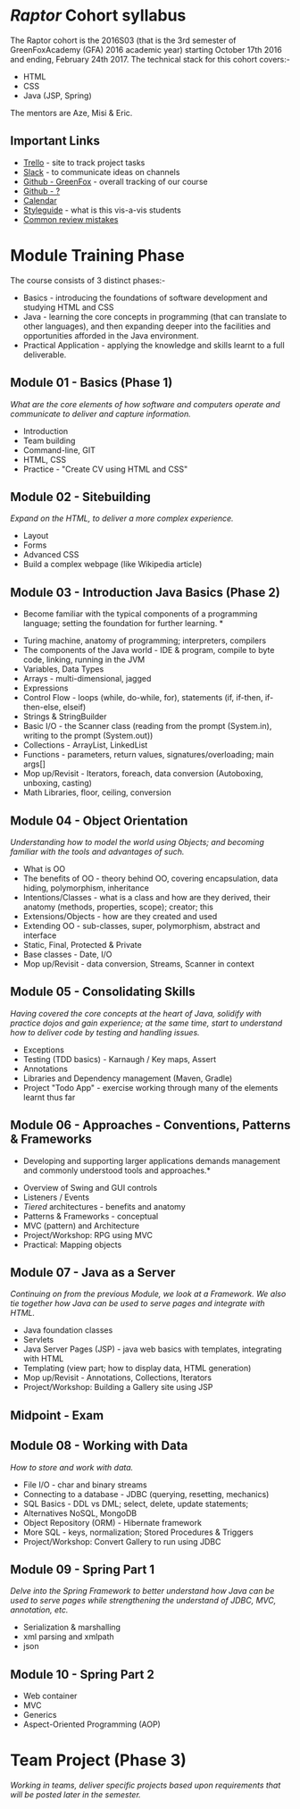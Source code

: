 # *Raptor* Cohort syllabus
The Raptor cohort is the 2016S03 (that is the 3rd semester of GreenFoxAcademy (GFA) 2016 academic year) starting October 17th 2016 and ending, February 24th 2017.  The technical stack for this cohort covers:-
- HTML
- CSS
- Java (JSP, Spring)

The mentors are Aze, Misi & Eric.


## Important Links
- [Trello](https://trello.com/?) - site to track project tasks
- [Slack](https://greenfox-?.slack.com) - to communicate ideas on channels
- [Github - GreenFox](https://github.com/greenfox-academy) - overall tracking of our course
- [Github - ?](https://github.com/greenfox-?)
- [Calendar](?)
- [Styleguide](STYLEGUIDE.md) - what is this vis-a-vis students
- [Common review mistakes](review/)

# Module Training Phase
The course consists of 3 distinct phases:-
- Basics - introducing the foundations of software development and studying HTML and CSS
- Java - learning the core concepts in programming (that can translate to other languages), and then expanding deeper into the facilities and opportunities afforded in the Java environment.
- Practical Application - applying the knowledge and skills learnt to a full deliverable.

## Module 01 -  Basics (Phase 1)
*What are the core elements of how software and computers operate and communicate to deliver and capture information.*

- Introduction
- Team building
- Command-line, GIT
- HTML, CSS
- Practice - "Create CV using HTML and CSS"

## Module 02 - Sitebuilding
*Expand on the HTML, to deliver a more complex experience.*
- Layout
- Forms
- Advanced CSS
- Build a complex webpage (like Wikipedia article)

## Module 03 - Introduction Java Basics (Phase 2)
* Become familiar with the typical components of a programming language; setting the foundation for further learning. *
- Turing machine, anatomy of programming; interpreters, compilers 
- The components of the Java world - IDE & program, compile to byte code, linking, running in the JVM
- Variables, Data Types
- Arrays - multi-dimensional, jagged
- Expressions
- Control Flow - loops (while, do-while, for), statements (if, if-then, if-then-else, elseif)
- Strings & StringBuilder
- Basic I/O - the Scanner class (reading from the prompt (System.in), writing to the prompt (System.out))
- Collections - ArrayList, LinkedList
- Functions - parameters, return values, signatures/overloading; main args[]
- Mop up/Revisit - Iterators, foreach, data conversion (Autoboxing, unboxing, casting)
- Math Libraries, floor, ceiling, conversion

## Module 04 - Object Orientation
*Understanding how to model the world using Objects; and becoming familiar with the tools and advantages of such.*
- What is OO
- The benefits of OO - theory behind OO, covering encapsulation, data hiding, polymorphism, inheritance
- Intentions/Classes - what is a class and how are they derived, their anatomy (methods, properties, scope); creator; this
- Extensions/Objects - how are they created and used
- Extending OO - sub-classes, super, polymorphism, abstract and interface 
- Static, Final, Protected & Private
- Base classes - Date, I/O
- Mop up/Revisit - data conversion, Streams, Scanner in context

## Module 05 - Consolidating Skills
*Having covered the core concepts at the heart of Java, solidify with practice dojos and gain experience; at the same time, start to understand how to deliver code by testing and handling issues.*
- Exceptions
- Testing (TDD basics) - Karnaugh / Key maps, Assert
- Annotations 
- Libraries and Dependency management (Maven, Gradle)
- Project "Todo App" - exercise working through many of the elements learnt thus far

## Module 06 - Approaches - Conventions, Patterns & Frameworks
* Developing and supporting larger applications demands management and commonly understood tools and approaches.*
- Overview of Swing and GUI controls
- Listeners / Events
- *Tiered* architectures - benefits and anatomy
- Patterns & Frameworks - conceptual
- MVC (pattern) and Architecture
- Project/Workshop: RPG using MVC
- Practical: Mapping objects


## Module 07 - Java as a Server
*Continuing on from the previous Module, we look at a Framework.  We also tie together how Java can be used to serve pages and integrate with HTML.*
- Java foundation classes
- Servlets 
- Java Server Pages (JSP) - java web basics with templates, integrating with HTML
- Templating (view part; how to display data, HTML generation)
- Mop up/Revisit -  Annotations, Collections, Iterators
- Project/Workshop: Building a Gallery site using JSP

## Midpoint - Exam

## Module 08 - Working with Data
*How to store and work with data.*
- File I/O - char and binary streams
- Connecting to a database - JDBC (querying, resetting, mechanics)
- SQL Basics - DDL vs DML; select, delete, update statements; 
- Alternatives NoSQL, MongoDB
- Object Repository (ORM) - Hibernate framework
- More SQL - keys, normalization;  Stored Procedures & Triggers
- Project/Workshop: Convert Gallery to run using JDBC

## Module 09 - Spring Part 1
*Delve into the Spring Framework to better understand how Java can be used to serve pages while strengthening the understand of JDBC, MVC, annotation, etc.*
- Serialization & marshalling
- xml parsing and xmlpath
- json

## Module 10 - Spring Part 2
- Web container
- MVC
- Generics
- Aspect-Oriented Programming (AOP)

# Team Project (Phase 3)
*Working in teams, deliver specific projects based upon requirements that will be posted later in the semester.*